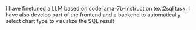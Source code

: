 I have finetuned a LLM based on codellama-7b-instruct on text2sql task. I have also develop part of the frontend and a backend to automatically select chart type to visualize the SQL result 
